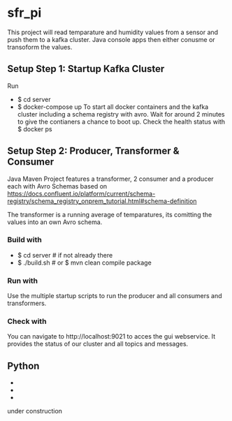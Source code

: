 # sfr_pi
This project will read temparature and humidity values from a sensor and push them to a kafka cluster. Java console apps then either conusme or transoform the values.


## Setup Step 1: Startup Kafka Cluster
Run 
- $ cd server
- $ docker-compose up 
To start all docker containers and the kafka cluster including a schema registry with avro. Wait for around 2 minutes to give the contianers a chance to boot up.
Check the health status with $ docker ps

## Setup Step 2: Producer, Transformer & Consumer
Java Maven Project features a transformer, 2 consumer and a producer each with Avro Schemas based on https://docs.confluent.io/platform/current/schema-registry/schema_registry_onprem_tutorial.html#schema-definition

The transformer is a running average of temparatures, its comitting the values into an own Avro schema.

### Build with 
- $ cd server # if not already there
- $ ./build.sh # or $ mvn clean compile package

### Run with 
Use the multiple startup scripts to run the producer and all consumers and transformers.

### Check with
You can navigate to http://localhost:9021 to acces the gui webservice. It provides the status of our cluster and all topics and messages.

## Python 

-
-
-
under construction



